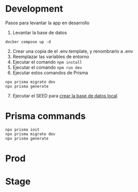 # Development

Pasos para levantar la app en desarrollo

1. Levantar la base de datos

```
docker compose up -d
```

2. Crear una copia de el .env.template, y renombrarlo a .env
3. Reemplazar las variables de entorno
4. Ejecutar el comando `npm install`
5. Ejecutar el comando `npm run dev`
6. Ejecutar estos comandos de Prisma

```
npx prisma migrate dev
npx prisma generate

```

7. Ejecutar el SEED para [crear la base de datos local](localhost:3000/api/seed)

# Prisma commands

```
npx prisma init
npx prisma migrate dev
npx prisma generate

```

# Prod

# Stage
